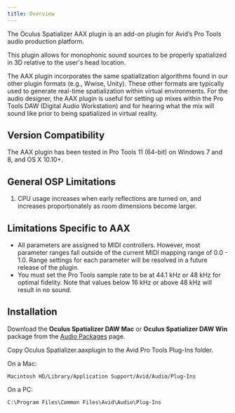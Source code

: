 ```yaml
---
title: Overview
---
```


The Oculus Spatializer AAX plugin is an add-on plugin for Avid’s Pro Tools audio production platform. 

This plugin allows for monophonic sound sources to be properly spatialized in 3D relative to the user's head location. 

The AAX plugin incorporates the same spatialization algorithms found in our other plugin formats (e.g., Wwise, Unity). These other formats are typically used to generate real-time spatialization within virtual environments. For the audio designer, the AAX plugin is useful for setting up mixes within the Pro Tools DAW (Digital Audio Workstation) and for hearing what the mix will sound like prior to being spatialized in virtual reality.

## Version Compatibility 

The AAX plugin has been tested in Pro Tools 11 (64-bit) on Windows 7 and 8, and OS X 10.10+.

## General OSP Limitations

1. CPU usage increases when early reflections are turned on, and increases proportionately as room dimensions become larger.


## Limitations Specific to AAX

* All parameters are assigned to MIDI controllers. However, most parameter ranges fall outside of the current MIDI mapping range of 0.0 - 1.0. Range settings for each parameter will be resolved in a future release of the plugin. 
* You must set the Pro Tools sample rate to be at 44.1 kHz or 48 kHz for optimal fidelity. Note that values below 16 kHz or above 48 kHz will result in no sound.


## Installation

Download the **Oculus Spatializer DAW Mac** or **Oculus Spatializer DAW Win** package from the [Audio Packages](/downloads/audio/) page.

Copy Oculus Spatializer.aaxplugin to the Avid Pro Tools Plug-Ins folder.

On a Mac:

```
Macintosh HD/Library/Application Support/Avid/Audio/Plug-Ins 
```

On a PC:

```
C:\Program Files\Common Files\Avid\Audio\Plug-Ins
```
